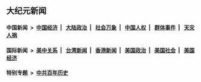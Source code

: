 ## 大纪元新闻

#### 中国新闻 &nbsp;>&nbsp; [中国经济](indexes/ncid283/README.md?09302045) &nbsp;| &nbsp; [大陆政治](indexes/ncid277/README.md?09302045) &nbsp;| &nbsp; [社会万象](indexes/ncid282/README.md?09302045) &nbsp;| &nbsp; [中国人权](indexes/ncid278/README.md?09302045) &nbsp;| &nbsp; [群体事件](indexes/ncid279/README.md?09302045) &nbsp;| &nbsp; [天灾人祸](indexes/ncid280/README.md?09302045)

#### 国际新闻 &nbsp;>&nbsp; [美中关系](indexes/nf1412576/README.md?09302045) &nbsp;| &nbsp; [台湾新闻](indexes/ncid1349361/README.md?09302045) &nbsp;| &nbsp; [香港新闻](indexes/ncid1349362/README.md?09302045) &nbsp;| &nbsp; [美国政治](indexes/ncid1078159/README.md?09302045) &nbsp;| &nbsp; [美国社会](indexes/ncid1078160/README.md?09302045) &nbsp;| &nbsp; [美国经济](indexes/ncid1078158/README.md?09302045)

#### 特别专题 &nbsp;>&nbsp; [中共百年历史](https://github.com/epoch-news/epoch-special/blob/master/README.md?09302045)  
